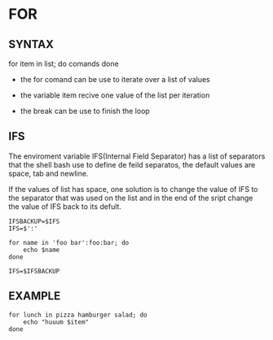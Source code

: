 # FOR

## SYNTAX

for item in list; do
    comands
done

- the for comand can be use to iterate over a list of values

- the variable item recive one value of the list per iteration

- the break can be use to finish the loop

## IFS

The enviroment variable IFS(Internal Field Separator) has a list of separators that the shell bash use to define de feild separatos, the default values are space, tab and newline.

If the values of list has space, one solution is to change the value of IFS to the separator that was used on the list and in the end of the sript change the value of IFS back to its defult.

```
IFSBACKUP=$IFS
IFS=$':'

for name in 'foo bar':foo:bar; do
    echo $name
done

IFS=$IFSBACKUP
```

## EXAMPLE

```
for lunch in pizza hamburger salad; do
    echo "huuum $item"
done
```